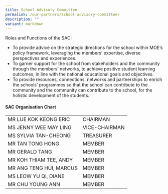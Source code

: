 ```yaml
---
title: School Advisory Committee
permalink: /our-partners/school-advisory-committee/
description: ""
variant: markdown
---
```

 Roles and Functions of the SAC:

<ul>
<li> To provide advice on the strategic directions for the school within MOE’s policy framework, leveraging the members’ expertise, diverse perspectives and experiences.</li>
<li> To garner support for the school from stakeholders and the community through the members’ networks, to achieve positive student learning outcomes, in line with the national educational goals and objectives.</li>
<li>To provide resources, connections, networks and partnerships to enrich the schools’ programmes so that the school can contribute to the community and the community can contribute to the school, for the holistic development of the students.</li>
</ul>
<h4><strong>SAC Organisation Chart</strong></h4>
<table>
<tbody>
<tr>
<td>MR LUE KOK KEONG ERIC</td>
<td>CHAIRMAN</td>
</tr>
<tr>
<td>MS JENNY WEE MAY LING</td>
<td>VICE-CHAIRMAN</td>
</tr>
<tr>
<td>MS SYLVIA TAN-CHEONG</td>
<td>TREASURER</td>
</tr>
<tr>
<td>MR TAN TONG HONG</td>
<td>MEMBER</td>
</tr>
<tr>
<td>MR GERALD TANG</td>
<td>MEMBER</td>
</tr>
<tr>
<td>MR KOH THIAM TEE, ANDY</td>
<td>MEMBER</td>
</tr>
<tr><td>MR ANG TENG HUI, MARCUS</td>
<td>MEMBER</td>
</tr>
	<tr><td>MS LEOW YU QI, DIANE</td>
<td>MEMBER</td>
</tr>
	<tr><td>MR CHU YOUNG ANN</td>
<td>MEMBER</td>
</tr>
</tbody>
</table>